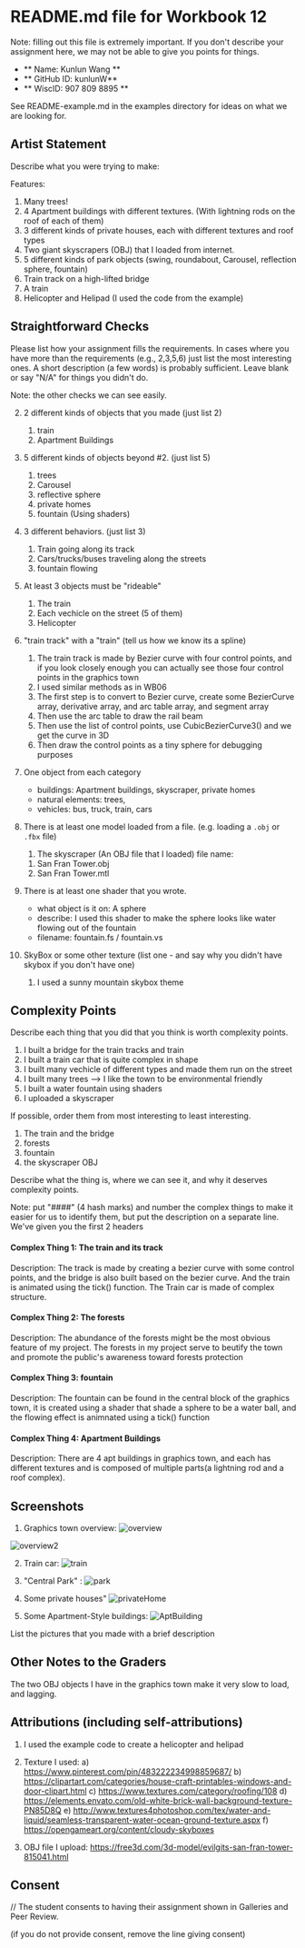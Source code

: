 # README.md file for Workbook 12

Note: filling out this file is extremely important. If you don't describe your assignment here, we may not be able to give you points for things.

- ** Name: Kunlun Wang ** 
- ** GitHub ID: kunlunW** 
- ** WiscID: 907 809 8895 **

See README-example.md in the examples directory for ideas on what we are looking for.

## Artist Statement

Describe what you were trying to make:


Features:
1. Many trees! 
2. 4 Apartment buildings with different textures. (With lightning rods on the roof of each of them)
3. 3 different kinds of private houses, each with different textures and roof types
4. Two giant skyscrapers (OBJ) that I loaded from internet.
5. 5 different kinds of park objects (swing, roundabout, Carousel, reflection sphere, fountain)
6. Train track on a high-lifted bridge 
7. A train 
8. Helicopter and Helipad (I used the code from the example)


## Straightforward Checks

Please list how your assignment fills the requirements. In cases where you have more than the requirements (e.g., 2,3,5,6) just list the most interesting ones. A short description (a few words) is probably sufficient. Leave blank or say "N/A" for things you didn't do.

Note: the other checks we can see easily.

2. 2 different kinds of objects that you made (just list 2)
    1. train 
    2. Apartment Buildings 

3.  5 different kinds of objects beyond #2. (just list 5)
    1. trees 
    2. Carousel 
    3. reflective sphere 
    4. private homes 
    5. fountain (Using shaders)

5. 3 different behaviors. (just list 3)
    1. Train going along its track
    2. Cars/trucks/buses traveling along the streets
    3. fountain flowing

6. At least 3 objects must be "rideable"
    1. The train 
    2. Each vechicle on the street (5 of them)
    3. Helicopter 

7. "train track" with a "train" (tell us how we know its a spline)
    1. The train track is made by Bezier curve with four control points, and if you look closely enough 
    you can actually see those four control points in the graphics town
    2. I used similar methods as in WB06
    3. The first step is to convert to Bezier curve, create some BezierCurve array, derivative array, and arc table array, and segment array 
    3. Then use the arc table to draw the rail beam
    4. Then use the list of control points, use CubicBezierCurve3() and we get the curve in 3D 
    5. Then draw the control points as a tiny sphere for debugging purposes 

8. One object from each category
    - buildings: Apartment buildings, skyscraper, private homes 
    - natural elements: trees,
    - vehicles: bus, truck, train, cars

9. There is at least one model loaded from a file. (e.g. loading a `.obj` or `.fbx` file)
    1. The skyscraper (An OBJ file that I loaded)
    file name: 
    1) San Fran Tower.obj 
    2) San Fran Tower.mtl


10. There is at least one shader that you wrote.
    - what object is it on: A sphere 
    - describe: I used this shader to make the sphere looks like water flowing out of the fountain  
    - filename: fountain.fs / fountain.vs 

12. SkyBox or some other texture (list one - and say why you didn't have skybox if you don't have one)
    1. I used a sunny mountain skybox theme

## Complexity Points

Describe each thing that you did that you think is worth complexity points.
1. I built a bridge for the train tracks and train 
2. I built a train car that is quite complex in shape
3. I built many vechicle of different types and made them run on the street
4. I built many trees --> I like the town to be environmental friendly
5. I built a water fountain using shaders
6. I uploaded a skyscraper 

If possible, order them from most interesting to least interesting.
1. The train and the bridge 
2. forests
3. fountain 
4. the skyscraper OBJ 


Describe what the thing is, where we can see it, and why it deserves complexity points.

Note: put "####" (4 hash marks) and number the complex things to make it easier for us to identify them, but put the description on a separate line. We've given you the first 2 headers

#### Complex Thing 1:  The train and its track 
Description: The track is made by creating a bezier curve with some control points, and the bridge is also built 
based on the bezier curve. And the train is animated using the tick() function. The Train car is made of complex 
structure. 

#### Complex Thing 2: The forests
Description: The abundance of the forests might be the most obvious feature of my project. The forests in my project 
serve to beutify the town and promote the public's awareness toward forests protection

#### Complex Thing 3: fountain 
Description: The fountain can be found in the central block of the graphics town, it is created using a shader that 
shade a sphere to be a water ball, and the flowing effect is animnated using a tick() function 

#### Complex Thing 4: Apartment Buildings
Description: There are 4 apt buildings in graphics town, and each has different textures and is composed of multiple parts(a lightning rod and a roof complex). 


## Screenshots
1. Graphics town overview: 
![overview](https://user-images.githubusercontent.com/52982585/80853226-894c9500-8bf4-11ea-9f4e-996f120b719f.jpg)

![overview2](https://user-images.githubusercontent.com/52982585/80853304-5eaf0c00-8bf5-11ea-9cb7-74452a76e200.jpg)

2. Train car:
![train](https://user-images.githubusercontent.com/52982585/80853276-25769c00-8bf5-11ea-8650-84fba5b58749.jpg)

3. "Central Park" :
![park](https://user-images.githubusercontent.com/52982585/80853359-cebd9200-8bf5-11ea-937c-73aa60d2aae0.jpg)

4. Some private houses"
![privateHome](https://user-images.githubusercontent.com/52982585/80853406-47245300-8bf6-11ea-9f65-8294d5404583.jpg)

5. Some Apartment-Style buildings:
![AptBuilding](https://user-images.githubusercontent.com/52982585/80853443-94a0c000-8bf6-11ea-8720-9dd132fa940d.jpg)

List the pictures that you made with a brief description

## Other Notes to the Graders

The two OBJ objects I have in the graphics town make it very slow to load, and lagging. 

## Attributions (including self-attributions)

1. I used the example code to create a helicopter and helipad 

2. Texture I used: 
    a) https://www.pinterest.com/pin/483222234998859687/
    b) https://clipartart.com/categories/house-craft-printables-windows-and-door-clipart.html
    c) https://www.textures.com/category/roofing/108
    d) https://elements.envato.com/old-white-brick-wall-background-texture-PN85D8Q 
    e) http://www.textures4photoshop.com/tex/water-and-liquid/seamless-transparent-water-ocean-ground-texture.aspx 
    f) https://opengameart.org/content/cloudy-skyboxes 

3. OBJ file I upload: 
https://free3d.com/3d-model/evilgits-san-fran-tower-815041.html



## Consent

// The student consents to having their assignment shown in Galleries and Peer Review.

(if you do not provide consent, remove the line giving consent)
